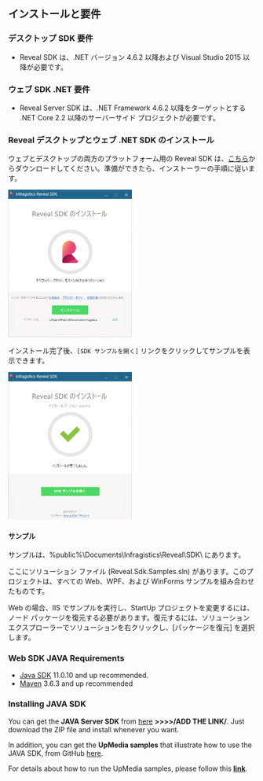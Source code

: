 ## インストールと要件

### デスクトップ SDK 要件

- Reveal SDK は、.NET バージョン 4.6.2 以降および Visual Studio 2015 以降が必要です。

### ウェブ SDK .NET 要件

- Reveal Server SDK は、.NET Framework 4.6.2 以降をターゲットとする .NET Core 2.2 以降のサーバーサイド プロジェクトが必要です。

### Reveal デスクトップとウェブ .NET SDK のインストール

ウェブとデスクトップの両方のプラットフォーム用の Reveal SDK
は、[こちら](https://www.revealbi.io/jp)からダウンロードしてください。準備ができたら、インストーラーの手順に従います。

<img src="images/installScreen_desktop.png" alt="installScreen_desktop" width="50%"/>

インストール完了後、`[SDK サンプルを開く]` リンクをクリックしてサンプルを表示できます。

<img src="images/afterInstallScreen_desktop.png" alt="afterInstallScreen_desktop" width="50%"/>

#### サンプル

サンプルは、%public%\\Documents\\Infragistics\\Reveal\\SDK\\ にあります。

ここにソリューション ファイル (Reveal.Sdk.Samples.sln) があります。このプロジェクトは、すべての Web、WPF、および WinForms サンプルを組み合わせたものです。

Web の場合、IIS でサンプルを実行し、StartUp プロジェクトを変更するには、ノード パッケージを復元する必要があります。復元するには、ソリューション エクスプローラーでソリューションを右クリックし、\[パッケージを復元\] を選択します。


### Web SDK JAVA Requirements
- [Java SDK](https://www.oracle.com/java/technologies/javase-downloads.html) 11.0.10 and up recommended.
- [Maven](https://maven.apache.org/download.cgi) 3.6.3 and up recommended
 
### Installing JAVA SDK
You can get the **JAVA Server SDK** from [here](https://link) **>>>>/ADD THE LINK/**. Just download the ZIP file and install whenever you want.

In addition, you can get the **UpMedia samples** that illustrate how to use the JAVA SDK, from GitHub [here](https://github.com/RevealBi/sdk-samples-java).

For details about how to run the UpMedia samples, please follow this [**link**](#running-upmedia-samples.md).


